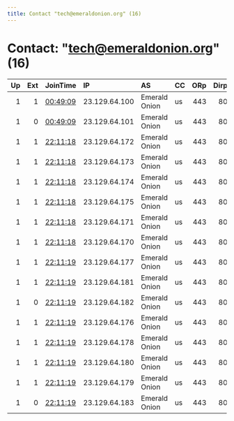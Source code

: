 ```yaml
---
title: Contact "tech@emeraldonion.org" (16)
---
```


# Contact: "tech@emeraldonion.org" (16)

|   Up |   Ext | JoinTime                                                                                            | IP            | AS            | CC   |   ORp |   Dirp | OS    | Version   | Nickname           |   eFamMembers |
|-----:|------:|:----------------------------------------------------------------------------------------------------|:--------------|:--------------|:-----|------:|-------:|:------|:----------|:-------------------|--------------:|
|    1 |     1 | [00:49:09](https://metrics.torproject.org/rs.html#details/09DCA3360179C6C8A5A20DDDE1C54662965EF1BA) | 23.129.64.100 | Emerald Onion | us   |   443 |     80 | Linux | 0.3.5.8   | EmeraldOnionExit   |            36 |
|    1 |     0 | [00:49:09](https://metrics.torproject.org/rs.html#details/324FD53046959CBCB8689365AE4212D08DB499CB) | 23.129.64.101 | Emerald Onion | us   |   443 |     80 | Linux | 0.3.5.8   | EmeraldOnionMiddle |            36 |
|    1 |     1 | [22:11:18](https://metrics.torproject.org/rs.html#details/0FBB3C61AB6D93E10ABDE69EB8CCC60518A8BF3A) | 23.129.64.172 | Emerald Onion | us   |   443 |     80 | BSD   | 0.3.5.8   | eiais              |            36 |
|    1 |     1 | [22:11:18](https://metrics.torproject.org/rs.html#details/280EC2C1108F58F39942C8740B0665702DC05E43) | 23.129.64.173 | Emerald Onion | us   |   443 |     80 | BSD   | 0.3.5.8   | yawnbox            |            36 |
|    1 |     1 | [22:11:18](https://metrics.torproject.org/rs.html#details/64EA9459FB1279887DE24A6A55844F645014DBE6) | 23.129.64.174 | Emerald Onion | us   |   443 |     80 | BSD   | 0.3.5.8   | totodile           |            36 |
|    1 |     1 | [22:11:18](https://metrics.torproject.org/rs.html#details/79B4A1252CB069C4BF48D2D07FD68780B6B4527F) | 23.129.64.175 | Emerald Onion | us   |   443 |     80 | BSD   | 0.3.5.8   | cyndaquil          |            36 |
|    1 |     1 | [22:11:18](https://metrics.torproject.org/rs.html#details/C0833D395E81F19EC5F3BBC60D89470BE2F15199) | 23.129.64.171 | Emerald Onion | us   |   443 |     80 | BSD   | 0.3.5.8   | lattera            |            36 |
|    1 |     1 | [22:11:18](https://metrics.torproject.org/rs.html#details/D43EF31799FDCE5A235D1E76F4324C00F6804B05) | 23.129.64.170 | Emerald Onion | us   |   443 |     80 | BSD   | 0.3.5.8   | undervillian       |            36 |
|    1 |     1 | [22:11:19](https://metrics.torproject.org/rs.html#details/14C741A8024E946F7F87505416D44394C2AB7427) | 23.129.64.177 | Emerald Onion | us   |   443 |     80 | BSD   | 0.3.5.8   | LordNikon          |            36 |
|    1 |     1 | [22:11:19](https://metrics.torproject.org/rs.html#details/2379A4DB2C614092F5ABE19F93A14F5024169D35) | 23.129.64.181 | Emerald Onion | us   |   443 |     80 | BSD   | 0.3.5.8   | CerealKiller       |            36 |
|    1 |     0 | [22:11:19](https://metrics.torproject.org/rs.html#details/34B3B3F4AC998665356DFDEC2B14C869EEFE1D66) | 23.129.64.182 | Emerald Onion | us   |   443 |     80 | BSD   | 0.3.5.8   | ThePlague          |            36 |
|    1 |     1 | [22:11:19](https://metrics.torproject.org/rs.html#details/51DB616295DCD8E03E07C62169DB1C2478363588) | 23.129.64.176 | Emerald Onion | us   |   443 |     80 | BSD   | 0.3.5.8   | BeGayDoCrimes      |            36 |
|    1 |     1 | [22:11:19](https://metrics.torproject.org/rs.html#details/614767764BB1FE7EFC32CE6213A7CB435C2067A6) | 23.129.64.178 | Emerald Onion | us   |   443 |     80 | BSD   | 0.3.5.8   | ZeroCool           |            36 |
|    1 |     1 | [22:11:19](https://metrics.torproject.org/rs.html#details/6CCD57C557C9EAF419F37CE71B4B30AD353AADAE) | 23.129.64.180 | Emerald Onion | us   |   443 |     80 | BSD   | 0.3.5.8   | PhantomFreak       |            36 |
|    1 |     1 | [22:11:19](https://metrics.torproject.org/rs.html#details/8F20888331E6AEE1A016E8C1EFEB0F77D048A325) | 23.129.64.179 | Emerald Onion | us   |   443 |     80 | BSD   | 0.3.5.8   | AcidBurn           |            36 |
|    1 |     0 | [22:11:19](https://metrics.torproject.org/rs.html#details/D97A00D86E8F0D10DCD3F9AC46DF311C8D36855F) | 23.129.64.183 | Emerald Onion | us   |   443 |     80 | BSD   | 0.3.5.8   | Pupperash          |            36 |
